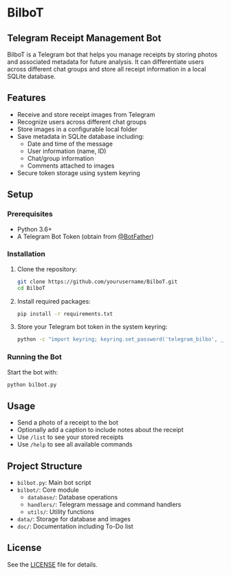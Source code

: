 # BilboT
## Telegram Receipt Management Bot

BilboT is a Telegram bot that helps you manage receipts by storing photos and associated metadata for future analysis. It can differentiate users across different chat groups and store all receipt information in a local SQLite database.

## Features

- Receive and store receipt images from Telegram
- Recognize users across different chat groups
- Store images in a configurable local folder
- Save metadata in SQLite database including:
  - Date and time of the message
  - User information (name, ID)
  - Chat/group information
  - Comments attached to images
- Secure token storage using system keyring

## Setup

### Prerequisites

- Python 3.6+
- A Telegram Bot Token (obtain from [@BotFather](https://t.me/botfather))

### Installation

1. Clone the repository:
   ```bash
   git clone https://github.com/yourusername/BilboT.git
   cd BilboT
   ```

2. Install required packages:
   ```bash
   pip install -r requirements.txt
   ```

3. Store your Telegram bot token in the system keyring:
   ```bash
   python -c "import keyring; keyring.set_password('telegram_bilbo', __import__('socket').gethostname(), 'YOUR_BOT_TOKEN')"
   ```

### Running the Bot

Start the bot with:
```bash
python bilbot.py
```

## Usage

- Send a photo of a receipt to the bot
- Optionally add a caption to include notes about the receipt
- Use `/list` to see your stored receipts
- Use `/help` to see all available commands

## Project Structure

- `bilbot.py`: Main bot script
- `bilbot/`: Core module
  - `database/`: Database operations
  - `handlers/`: Telegram message and command handlers
  - `utils/`: Utility functions
- `data/`: Storage for database and images
- `doc/`: Documentation including To-Do list

## License

See the [LICENSE](LICENSE) file for details.
